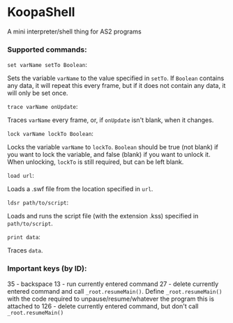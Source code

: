 # KoopaShell
A mini interpreter/shell thing for AS2 programs

### Supported commands:
`set varName setTo Boolean`:

Sets the variable `varName` to the value specified in `setTo`. If `Boolean` contains any data, it will repeat this every frame, but if it does not contain any data, it will only be set once.

`trace varName onUpdate`:

Traces `varName` every frame, or, if `onUpdate` isn't blank, when it changes.

`lock varName lockTo Boolean`:

Locks the variable `varName` to `lockTo`. `Boolean` should be true (not blank) if you want to lock the variable, and false (blank) if you want to unlock it. When unlocking, `lockTo` is still required, but can be left blank.

`load url`:

Loads a .swf file from the location specified in `url`.

`ldsr path/to/script`:

Loads and runs the script file (with the extension .kss) specified in `path/to/script`.

`print data`:

Traces `data`.

### Important keys (by ID):
35 - backspace
13 - run currently entered command
27 - delete currently entered command and call `_root.resumeMain()`. Define `_root.resumeMain()` with the code required to unpause/resume/whatever the program this is attached to
126 - delete currently entered command, but don't call `_root.resumeMain()`

